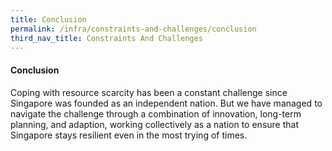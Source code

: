 ```yaml
---
title: Conclusion
permalink: /infra/constraints-and-challenges/conclusion
third_nav_title: Constraints And Challenges
---
```

#### Conclusion
Coping with resource scarcity has been a constant challenge since Singapore was founded as an independent nation. But we have managed to navigate the challenge through a combination of innovation, long-term planning, and adaption, working collectively as a nation to ensure that Singapore stays resilient even in the most trying of times.